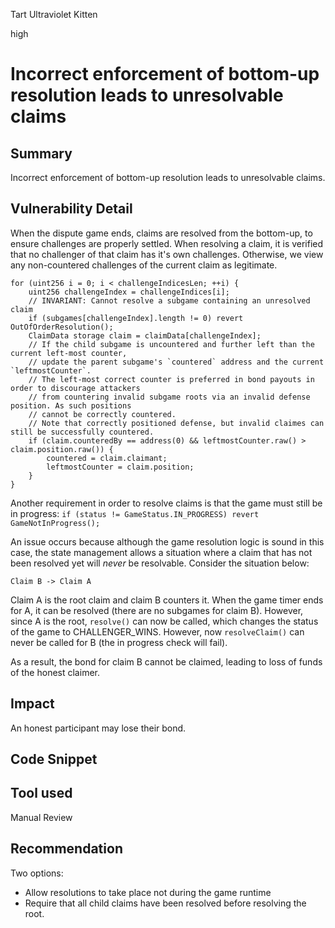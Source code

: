 Tart Ultraviolet Kitten

high

# Incorrect enforcement of bottom-up resolution leads to unresolvable claims

## Summary

Incorrect enforcement of bottom-up resolution leads to unresolvable claims.

## Vulnerability Detail

When the dispute game ends, claims are resolved from the bottom-up, to ensure challenges are properly settled. When resolving a claim, it is verified that no challenger of that claim has it's own challenges. Otherwise, we view any non-countered challenges of the current claim as legitimate.

```solidity
for (uint256 i = 0; i < challengeIndicesLen; ++i) {
    uint256 challengeIndex = challengeIndices[i];
    // INVARIANT: Cannot resolve a subgame containing an unresolved claim
    if (subgames[challengeIndex].length != 0) revert OutOfOrderResolution();
    ClaimData storage claim = claimData[challengeIndex];
    // If the child subgame is uncountered and further left than the current left-most counter,
    // update the parent subgame's `countered` address and the current `leftmostCounter`.
    // The left-most correct counter is preferred in bond payouts in order to discourage attackers
    // from countering invalid subgame roots via an invalid defense position. As such positions
    // cannot be correctly countered.
    // Note that correctly positioned defense, but invalid claimes can still be successfully countered.
    if (claim.counteredBy == address(0) && leftmostCounter.raw() > claim.position.raw()) {
        countered = claim.claimant;
        leftmostCounter = claim.position;
    }
}
```

Another requirement in order to resolve claims is that the game must still be in progress:
`if (status != GameStatus.IN_PROGRESS) revert GameNotInProgress();`

An issue occurs because although the game resolution logic is sound in this case, the state management allows a situation where a claim that has not been resolved yet will *never* be resolvable. Consider the situation below:

`Claim B -> Claim A`

Claim A is the root claim and claim B counters it. When the game timer ends for A, it can be resolved (there are no subgames for claim B). However, since A is the root, `resolve()` can now be called, which changes the status of the game to CHALLENGER_WINS. However, now `resolveClaim()` can never be called for B (the in progress check will fail).

As a result, the bond for claim B cannot be claimed, leading to loss of funds of the honest claimer.

## Impact

An honest participant may lose their bond.

## Code Snippet

## Tool used

Manual Review

## Recommendation

Two options:
- Allow resolutions to take place not during the game runtime
- Require that all child claims have been resolved before resolving the root.